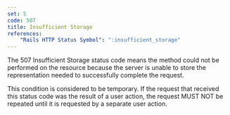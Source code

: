 ```yaml
---
set: 5
code: 507
title: Insufficient Storage
references:
    "Rails HTTP Status Symbol": ":insufficient_storage"
---
```


The 507 Insufficient Storage status code means the method could not be
performed on the resource because the server is unable to store the
representation needed to successfully complete the request.

This condition is considered to be temporary. If the request that received this
status code was the result of a user action, the request MUST NOT be repeated
until it is requested by a separate user action.

[1]: <http://tools.ietf.org/html/rfc4918#section-11.5>
